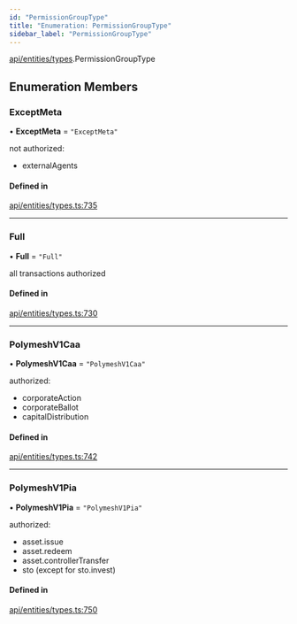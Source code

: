 ```yaml
---
id: "PermissionGroupType"
title: "Enumeration: PermissionGroupType"
sidebar_label: "PermissionGroupType"
---
```


[api/entities/types](../../../../../modules/API/Entities/Types/Types.md).PermissionGroupType

## Enumeration Members

### ExceptMeta

• **ExceptMeta** = ``"ExceptMeta"``

not authorized:
  - externalAgents

#### Defined in

[api/entities/types.ts:735](https://github.com/PolymeshAssociation/polymesh-sdk/blob/88db4a911/src/api/entities/types.ts#L735)

___

### Full

• **Full** = ``"Full"``

all transactions authorized

#### Defined in

[api/entities/types.ts:730](https://github.com/PolymeshAssociation/polymesh-sdk/blob/88db4a911/src/api/entities/types.ts#L730)

___

### PolymeshV1Caa

• **PolymeshV1Caa** = ``"PolymeshV1Caa"``

authorized:
  - corporateAction
  - corporateBallot
  - capitalDistribution

#### Defined in

[api/entities/types.ts:742](https://github.com/PolymeshAssociation/polymesh-sdk/blob/88db4a911/src/api/entities/types.ts#L742)

___

### PolymeshV1Pia

• **PolymeshV1Pia** = ``"PolymeshV1Pia"``

authorized:
  - asset.issue
  - asset.redeem
  - asset.controllerTransfer
  - sto (except for sto.invest)

#### Defined in

[api/entities/types.ts:750](https://github.com/PolymeshAssociation/polymesh-sdk/blob/88db4a911/src/api/entities/types.ts#L750)
